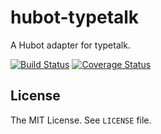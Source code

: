 hubot-typetalk
==============

A Hubot adapter for typetalk.

[![Build Status](https://travis-ci.org/akiomik/hubot-typetalk.png?branch=master)](https://travis-ci.org/akiomik/hubot-typetalk)
[![Coverage Status](https://coveralls.io/repos/akiomik/hubot-typetalk/badge.png?branch=master)](https://coveralls.io/r/akiomik/hubot-typetalk?branch=master)

## License
The MIT License. See `LICENSE` file.
